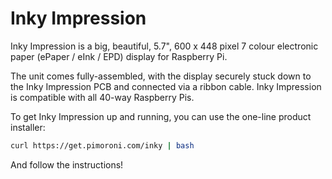 <!--
---
name: Inky Impression
class: board
type: display
formfactor: custom
manufacturer: Pimoroni
description: A 7-colour e-paper display for your Raspberry Pi
url: https://shop.pimoroni.com/products/inky-impression
github: https://github.com/pimoroni/inky
buy: https://shop.pimoroni.com/products/inky-impression
image: 'pimoroni-inky-impression.png'
pincount: 40
eeprom: no
power:
  '1':
  '2':
ground:
  '6':
  '9':
  '14':
  '20':
  '25':
  '30':
  '34':
  '39':
pin:
  '11':
    name: Busy
    mode: input
  '13':
    name: Reset
    mode: output
    active: low
  '15':
    name: Data/Command
    mode: output
    active: high
  '19':
    mode: spi
  '23':
    mode: spi
  '24':
    name: Chip Select
    mode: chipselect
    active: high
  '3':
    mode: i2c
  '5':
    mode: i2c
i2c:
  0x50:
    device: Inky ID EEPROM
-->
# Inky Impression

Inky Impression is a big, beautiful, 5.7", 600 x 448 pixel 7 colour electronic paper (ePaper / eInk / EPD) display for Raspberry Pi.

The unit comes fully-assembled, with the display securely stuck down to the Inky Impression PCB and connected via a ribbon cable. Inky Impression is compatible with all 40-way Raspberry Pis.

To get Inky Impression up and running, you can use the one-line product installer:

```bash
curl https://get.pimoroni.com/inky | bash
```

And follow the instructions!
